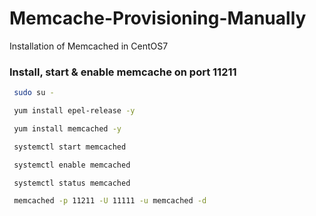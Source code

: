 # Memcache-Provisioning-Manually
Installation of Memcached in CentOS7
### Install, start & enable memcache on port 11211
 ```sh
  sudo su -
 ```
 ```sh
  yum install epel-release -y
   ```
 ```sh
  yum install memcached -y
   ```
 ```sh
  systemctl start memcached
   ```
 ```sh
  systemctl enable memcached
 ```
 ```sh
  systemctl status memcached
 ```
 ```sh
  memcached -p 11211 -U 11111 -u memcached -d
 ```
